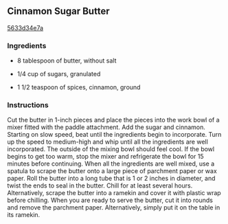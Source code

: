 ## Cinnamon Sugar Butter

[5633d34e7a](http://www.epicurious.com/recipes/food/views/cinnamon-sugar-butter-381907)

### Ingredients

 - 8 tablespoon of butter, without salt

 - 1/4 cup of sugars, granulated

 - 1 1/2 teaspoon of spices, cinnamon, ground

### Instructions

Cut the butter in 1-inch pieces and place the pieces into the work bowl of a mixer fitted with the paddle attachment. Add the sugar and cinnamon. Starting on slow speed, beat until the ingredients begin to incorporate. Turn up the speed to medium-high and whip until all the ingredients are well incorporated. The outside of the mixing bowl should feel cool. If the bowl begins to get too warm, stop the mixer and refrigerate the bowl for 15 minutes before continuing. When all the ingredients are well mixed, use a spatula to scrape the butter onto a large piece of parchment paper or wax paper. Roll the butter into a long tube that is 1 or 2 inches in diameter, and twist the ends to seal in the butter. Chill for at least several hours. Alternatively, scrape the butter into a ramekin and cover it with plastic wrap before chilling. When you are ready to serve the butter, cut it into rounds and remove the parchment paper. Alternatively, simply put it on the table in its ramekin.